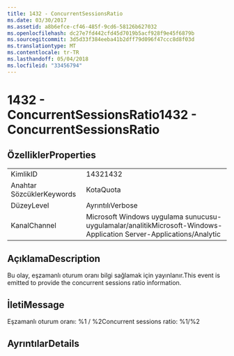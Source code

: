 ```yaml
---
title: 1432 - ConcurrentSessionsRatio
ms.date: 03/30/2017
ms.assetid: a8b6efce-cf46-485f-9cd6-58126b627032
ms.openlocfilehash: dc27e7fd442cfd45d7019b5acf928f9e45f6879b
ms.sourcegitcommit: 3d5d33f384eeba41b2dff79d096f47ccc8d8f03d
ms.translationtype: MT
ms.contentlocale: tr-TR
ms.lasthandoff: 05/04/2018
ms.locfileid: "33456794"
---
```

# <a name="1432---concurrentsessionsratio"></a><span data-ttu-id="e7aeb-102">1432 - ConcurrentSessionsRatio</span><span class="sxs-lookup"><span data-stu-id="e7aeb-102">1432 - ConcurrentSessionsRatio</span></span>
## <a name="properties"></a><span data-ttu-id="e7aeb-103">Özellikler</span><span class="sxs-lookup"><span data-stu-id="e7aeb-103">Properties</span></span>  
  
|||  
|-|-|  
|<span data-ttu-id="e7aeb-104">Kimlik</span><span class="sxs-lookup"><span data-stu-id="e7aeb-104">ID</span></span>|<span data-ttu-id="e7aeb-105">1432</span><span class="sxs-lookup"><span data-stu-id="e7aeb-105">1432</span></span>|  
|<span data-ttu-id="e7aeb-106">Anahtar Sözcükler</span><span class="sxs-lookup"><span data-stu-id="e7aeb-106">Keywords</span></span>|<span data-ttu-id="e7aeb-107">Kota</span><span class="sxs-lookup"><span data-stu-id="e7aeb-107">Quota</span></span>|  
|<span data-ttu-id="e7aeb-108">Düzey</span><span class="sxs-lookup"><span data-stu-id="e7aeb-108">Level</span></span>|<span data-ttu-id="e7aeb-109">Ayrıntılı</span><span class="sxs-lookup"><span data-stu-id="e7aeb-109">Verbose</span></span>|  
|<span data-ttu-id="e7aeb-110">Kanal</span><span class="sxs-lookup"><span data-stu-id="e7aeb-110">Channel</span></span>|<span data-ttu-id="e7aeb-111">Microsoft Windows uygulama sunucusu-uygulamalar/analitik</span><span class="sxs-lookup"><span data-stu-id="e7aeb-111">Microsoft-Windows-Application Server-Applications/Analytic</span></span>|  
  
## <a name="description"></a><span data-ttu-id="e7aeb-112">Açıklama</span><span class="sxs-lookup"><span data-stu-id="e7aeb-112">Description</span></span>  
 <span data-ttu-id="e7aeb-113">Bu olay, eşzamanlı oturum oranı bilgi sağlamak için yayınlanır.</span><span class="sxs-lookup"><span data-stu-id="e7aeb-113">This event is emitted to provide the concurrent sessions ratio information.</span></span>  
  
## <a name="message"></a><span data-ttu-id="e7aeb-114">İleti</span><span class="sxs-lookup"><span data-stu-id="e7aeb-114">Message</span></span>  
 <span data-ttu-id="e7aeb-115">Eşzamanlı oturum oranı: %1 / %2</span><span class="sxs-lookup"><span data-stu-id="e7aeb-115">Concurrent sessions ratio: %1/%2</span></span>  
  
## <a name="details"></a><span data-ttu-id="e7aeb-116">Ayrıntılar</span><span class="sxs-lookup"><span data-stu-id="e7aeb-116">Details</span></span>

